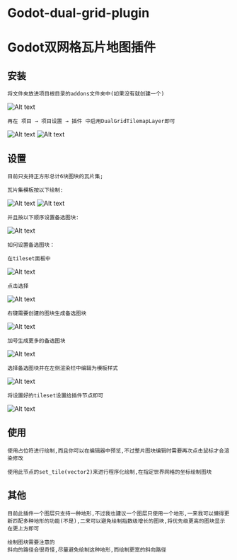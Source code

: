 # Godot-dual-grid-plugin
# Godot双网格瓦片地图插件

## 安装
    将文件夹放进项目根目录的addons文件夹中(如果没有就创建一个)

![Alt text](dualgridtilemaplayer/READMEIMG/image.png)

    再在 项目 → 项目设置 → 插件 中启用DualGridTilemapLayer即可

![Alt text](dualgridtilemaplayer/READMEIMG/image-1.png)
![Alt text](dualgridtilemaplayer/READMEIMG/image-2.png)

## 设置
    目前只支持正方形总计6块图块的瓦片集;

    瓦片集模板按以下绘制:

![Alt text](dualgridtilemaplayer/READMEIMG/%E5%9C%B0%E5%BD%A2%E6%A8%A1%E6%9D%BF.png)
![Alt text](dualgridtilemaplayer/READMEIMG/%E7%BB%98%E5%88%B6%E6%A8%A1%E6%9D%BF.png)

    并且按以下顺序设置备选图块:

![Alt text](dualgridtilemaplayer/READMEIMG/%E5%A4%87%E9%80%89%E5%9B%BE%E5%9D%97%E6%A8%A1%E6%9D%BF.png)

    如何设置备选图块：

    在tileset面板中

![Alt text](dualgridtilemaplayer/READMEIMG/image-3.png)

	点击选择

![Alt text](dualgridtilemaplayer/READMEIMG/image-4.png)

	右键需要创建的图块生成备选图块

![Alt text](dualgridtilemaplayer/READMEIMG/image-5.png)

	加号生成更多的备选图块

![Alt text](dualgridtilemaplayer/READMEIMG/image-6.png)

	选择备选图块并在左侧渲染栏中编辑为模板样式

![Alt text](dualgridtilemaplayer/READMEIMG/image-7.png)

	将设置好的tileset设置给插件节点即可
![Alt text](dualgridtilemaplayer/READMEIMG/b66f2112a11950ef86bef859a1fdc705.png)

## 使用
	使用占位符进行绘制,而且你可以在编辑器中预览,不过整片图块编辑时需要再次点击鼠标才会渲染修改

	使用此节点的set_tile(vector2)来进行程序化绘制,在指定世界网格的坐标绘制图块

## 其他
	目前此插件一个图层只支持一种地形,不过我也建议一个图层只使用一个地形,一来我可以懒得更新匹配多种地形的功能(不是),二来可以避免绘制指数级增长的图块,将优先级更高的图块显示在更上方即可

	绘制图块需要注意的
	斜向的路径会很奇怪,尽量避免绘制这种地形,而绘制更宽的斜向路径

